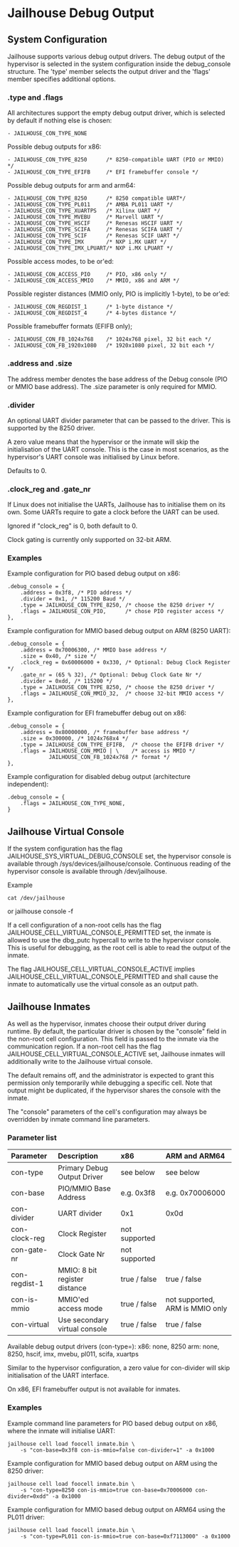 Jailhouse Debug Output
======================

System Configuration
--------------------

Jailhouse supports various debug output drivers.  The debug output of the
hypervisor is selected in the system configuration inside the debug_console
structure.  The 'type' member selects the output driver and the 'flags' member
specifies additional options.

### .type and .flags
All architectures support the empty debug output driver, which is selected by
default if nothing else is chosen:

    - JAILHOUSE_CON_TYPE_NONE

Possible debug outputs for x86:

    - JAILHOUSE_CON_TYPE_8250      /* 8250-compatible UART (PIO or MMIO) */
    - JAILHOUSE_CON_TYPE_EFIFB     /* EFI framebuffer console */

Possible debug outputs for arm and arm64:

    - JAILHOUSE_CON_TYPE_8250      /* 8250 compatible UART*/
    - JAILHOUSE_CON_TYPE_PL011     /* AMBA PL011 UART */
    - JAILHOUSE_CON_TYPE_XUARTPS   /* Xilinx UART */
    - JAILHOUSE_CON_TYPE_MVEBU     /* Marvell UART */
    - JAILHOUSE_CON_TYPE_HSCIF     /* Renesas HSCIF UART */
    - JAILHOUSE_CON_TYPE_SCIFA     /* Renesas SCIFA UART */
    - JAILHOUSE_CON_TYPE_SCIF      /* Renesas SCIF UART */
    - JAILHOUSE_CON_TYPE_IMX       /* NXP i.MX UART */
    - JAILHOUSE_CON_TYPE_IMX_LPUART/* NXP i.MX LPUART */

Possible access modes, to be or'ed:

    - JAILHOUSE_CON_ACCESS_PIO     /* PIO, x86 only */
    - JAILHOUSE_CON_ACCESS_MMIO    /* MMIO, x86 and ARM */

Possible register distances (MMIO only, PIO is implicitly 1-byte), to be or'ed:

    - JAILHOUSE_CON_REGDIST_1      /* 1-byte distance */
    - JAILHOUSE_CON_REGDIST_4      /* 4-bytes distance */

Possible framebuffer formats (EFIFB only);

    - JAILHOUSE_CON_FB_1024x768    /* 1024x768 pixel, 32 bit each */
    - JAILHOUSE_CON_FB_1920x1080   /* 1920x1080 pixel, 32 bit each */

### .address and .size
The address member denotes the base address of the Debug console (PIO or MMIO
base address). The .size parameter is only required for MMIO.

### .divider
An optional UART divider parameter that can be passed to the driver. This is
supported by the 8250 driver.

A zero value means that the hypervisor or the inmate will skip the
initialisation of the UART console.  This is the case in most scenarios, as the
hypervisor's UART console was initialised by Linux before.

Defaults to 0.

### .clock_reg and .gate_nr
If Linux does not initialise the UARTs, Jailhouse has to initialise them on
its own.  Some UARTs require to gate a clock before the UART can be used.

Ignored if "clock_reg" is 0, both default to 0.

Clock gating is currently only supported on 32-bit ARM.

### Examples
Example configuration for PIO based debug output on x86:

    .debug_console = {
        .address = 0x3f8, /* PIO address */
        .divider = 0x1, /* 115200 Baud */
        .type = JAILHOUSE_CON_TYPE_8250, /* choose the 8250 driver */
        .flags = JAILHOUSE_CON_PIO,      /* chose PIO register access */
    },

Example configuration for MMIO based debug output on ARM (8250 UART):

    .debug_console = {
        .address = 0x70006300, /* MMIO base address */
        .size = 0x40, /* size */
        .clock_reg = 0x60006000 + 0x330, /* Optional: Debug Clock Register */
        .gate_nr = (65 % 32), /* Optional: Debug Clock Gate Nr */
        .divider = 0xdd, /* 115200 */
        .type = JAILHOUSE_CON_TYPE_8250, /* choose the 8250 driver */
        .flags = JAILHOUSE_CON_MMIO_32,  /* choose 32-bit MMIO access */
    },

Example configuration for EFI framebuffer debug out on x86:

    .debug_console = {
        .address = 0x80000000, /* framebuffer base address */
        .size = 0x300000, /* 1024x768x4 */
        .type = JAILHOUSE_CON_TYPE_EFIFB,  /* choose the EFIFB driver */
        .flags = JAILHOUSE_CON_MMIO | \    /* access is MMIO */
                 JAILHOUSE_CON_FB_1024x768 /* format */
    },

Example configuration for disabled debug output (architecture independent):

    .debug_console = {
        .flags = JAILHOUSE_CON_TYPE_NONE,
    }


Jailhouse Virtual Console
-------------------------

If the system configuration has the flag JAILHOUSE_SYS_VIRTUAL_DEBUG_CONSOLE
set, the hypervisor console is available through
/sys/devices/jailhouse/console.  Continuous reading of the hypervisor console
is available through /dev/jailhouse.

Example

    cat /dev/jailhouse
 or
    jailhouse console -f

If a cell configuration of a non-root cells has the flag
JAILHOUSE_CELL_VIRTUAL_CONSOLE_PERMITTED set, the inmate is allowed to use the
dbg_putc hypercall to write to the hypervisor console. This is useful for
debugging, as the root cell is able to read the output of the inmate.

The flag JAILHOUSE_CELL_VIRTUAL_CONSOLE_ACTIVE implies
JAILHOUSE_CELL_VIRTUAL_CONSOLE_PERMITTED and shall cause the inmate to
automatically use the virtual console as an output path.


Jailhouse Inmates
-----------------

As well as the hypervisor, inmates choose their output driver during runtime.
By default, the particular driver is chosen by the "console" field in the
non-root cell configuration. This field is passed to the inmate via the
communication region.  If a non-root cell has the flag
JAILHOUSE_CELL_VIRTUAL_CONSOLE_ACTIVE set, Jailhouse inmates will additionally
write to the Jailhouse virtual console.

The default remains off, and the administrator is expected to grant this
permission only temporarily while debugging a specific cell.  Note that output
might be duplicated, if the hypervisor shares the console with the inmate.

The "console" parameters of the cell's configuration may always be overridden by
inmate command line parameters.

### Parameter list
| Parameter     | Description                   | x86                | ARM and ARM64                   |
|:--------------|:------------------------------|:-------------------|:--------------------------------|
| con-type      | Primary Debug Output Driver   | see below          | see below                       |
| con-base      | PIO/MMIO Base Address         | e.g. 0x3f8         | e.g. 0x70006000                 |
| con-divider   | UART divider                  | 0x1                | 0x0d                            |
| con-clock-reg | Clock Register                | not supported      |                                 |
| con-gate-nr   | Clock Gate Nr                 | not supported      |                                 |
| con-regdist-1 | MMIO: 8 bit register distance | true / false       | true / false                    |
| con-is-mmio   | MMIO'ed access mode           | true / false       | not supported, ARM is MMIO only |
| con-virtual   | Use secondary virtual console | true / false       | true / false                    |

Available debug output drivers (con-type=):
x86: none, 8250
arm: none, 8250, hscif, imx, mvebu, pl011, scifa, xuartps

Similar to the hypervisor configuration, a zero value for con-divider will skip
initialisation of the UART interface.

On x86, EFI framebuffer output is not available for inmates.

### Examples
Example command line parameters for PIO based debug output on x86, where the
inmate will initialise UART:

    jailhouse cell load foocell inmate.bin \
        -s "con-base=0x3f8 con-is-mmio=false con-divider=1" -a 0x1000

Example configuration for MMIO based debug output on ARM using the 8250 driver:

    jailhouse cell load foocell inmate.bin \
        -s "con-type=8250 con-is-mmio=true con-base=0x70006000 con-divider=0xdd" -a 0x1000

Example configuration for MMIO based debug output on ARM64 using the PL011 driver:

    jailhouse cell load foocell inmate.bin \
        -s "con-type=PL011 con-is-mmio=true con-base=0xf7113000" -a 0x1000
